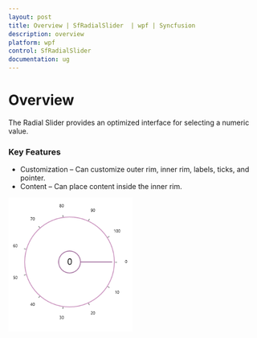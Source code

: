 ```yaml
---
layout: post
title: Overview | SfRadialSlider  | wpf | Syncfusion
description: overview  
platform: wpf
control: SfRadialSlider
documentation: ug
---
```


# Overview  

The Radial Slider provides an optimized interface for selecting a numeric value.

### Key Features

* Customization – Can customize outer rim, inner rim, labels, ticks, and pointer. 
* Content – Can place content inside the inner rim. 





![C:/Users/ApoorvahR/Desktop/1.png](Overview_images/Overview_img1.png) 



